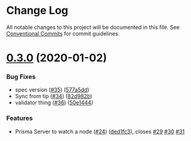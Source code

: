 # Change Log

All notable changes to this project will be documented in this file.
See [Conventional Commits](https://conventionalcommits.org) for commit guidelines.

# [0.3.0](https://github.com/yjkimjunior/Nomidot/compare/v0.2.4...v0.3.0) (2020-01-02)


### Bug Fixes

* spec version ([#35](https://github.com/yjkimjunior/Nomidot/issues/35)) ([577a5dd](https://github.com/yjkimjunior/Nomidot/commit/577a5ddfa1fcec80249c9f2a050b897443034cdc))
* Sync from tip ([#34](https://github.com/yjkimjunior/Nomidot/issues/34)) ([82d982b](https://github.com/yjkimjunior/Nomidot/commit/82d982b47dc33d52ff4be08de527219987a9e9a8))
* validator thing ([#36](https://github.com/yjkimjunior/Nomidot/issues/36)) ([50e1444](https://github.com/yjkimjunior/Nomidot/commit/50e144479b6ecfe9e52f29714823bf460d7b3b00))


### Features

* Prisma Server to watch a node ([#24](https://github.com/yjkimjunior/Nomidot/issues/24)) ([ded1fc3](https://github.com/yjkimjunior/Nomidot/commit/ded1fc3114200952d0aa12acc0b3bb6b42601960)), closes [#29](https://github.com/yjkimjunior/Nomidot/issues/29) [#30](https://github.com/yjkimjunior/Nomidot/issues/30) [#31](https://github.com/yjkimjunior/Nomidot/issues/31)
